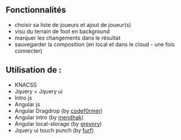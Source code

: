 Fonctionnalités
----------------
* choisir sa liste de joueurs et ajout de joueur(s)
* visu du terrain de foot en background
* marquer les changements dans le résultat
* sauvegarder la composition (en local et dans le cloud - une fois connecter)

Utilisation de :
-----------------
* KNACSS
* Jquery + Jquery ui
* Intro js
* Angular js
* Angular Dragdrop (by [codef0rmer](https://github.com/codef0rmer/angular-dragdrop))
* Angular intro	(by [mendhak](https://github.com/mendhak/angular-intro.js))
* Angular local-storage (by [grevory](https://github.com/grevory/angular-local-storage))
* Jquery ui touch punch (by [furf](https://github.com/furf/jquery-ui-touch-punch/))
